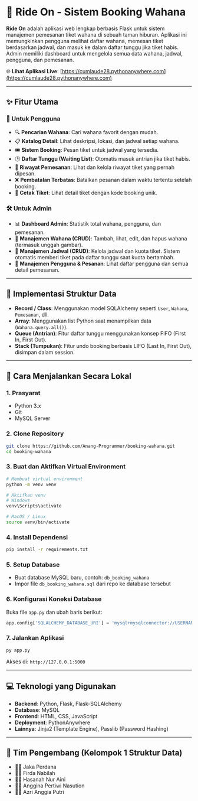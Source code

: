 # 🎠 Ride On - Sistem Booking Wahana

**Ride On** adalah aplikasi web lengkap berbasis Flask untuk sistem manajemen pemesanan tiket wahana di sebuah taman hiburan. Aplikasi ini memungkinkan pengguna melihat daftar wahana, memesan tiket berdasarkan jadwal, dan masuk ke dalam daftar tunggu jika tiket habis. Admin memiliki dashboard untuk mengelola semua data wahana, jadwal, pengguna, dan pemesanan.

🌐 **Lihat Aplikasi Live**: [https://cumlaude28.pythonanywhere.com](https://cumlaude28.pythonanywhere.com)

---

## ✨ Fitur Utama

### 👤 Untuk Pengguna
- 🔍 **Pencarian Wahana**: Cari wahana favorit dengan mudah.
- 📋 **Katalog Detail**: Lihat deskripsi, lokasi, dan jadwal setiap wahana.
- 🎟️ **Sistem Booking**: Pesan tiket untuk jadwal yang tersedia.
- 🕒 **Daftar Tunggu (Waiting List)**: Otomatis masuk antrian jika tiket habis.
- 📜 **Riwayat Pemesanan**: Lihat dan kelola riwayat tiket yang pernah dipesan.
- ❌ **Pembatalan Terbatas**: Batalkan pesanan dalam waktu tertentu setelah booking.
- 🧾 **Cetak Tiket**: Lihat detail tiket dengan kode booking unik.

### 🛠️ Untuk Admin
- 📊 **Dashboard Admin**: Statistik total wahana, pengguna, dan pemesanan.
- 🎡 **Manajemen Wahana (CRUD)**: Tambah, lihat, edit, dan hapus wahana (termasuk unggah gambar).
- 📅 **Manajemen Jadwal (CRUD)**: Kelola jadwal dan kuota tiket. Sistem otomatis memberi tiket pada daftar tunggu saat kuota bertambah.
- 👥 **Manajemen Pengguna & Pesanan**: Lihat daftar pengguna dan semua detail pemesanan.

---

## 🔬 Implementasi Struktur Data

- **Record / Class**: Menggunakan model SQLAlchemy seperti `User`, `Wahana`, `Pemesanan`, dll.
- **Array**: Menggunakan list Python saat menampilkan data (`Wahana.query.all()`).
- **Queue (Antrian)**: Fitur daftar tunggu menggunakan konsep FIFO (First In, First Out).
- **Stack (Tumpukan)**: Fitur undo booking berbasis LIFO (Last In, First Out), disimpan dalam session.

---

## 🚀 Cara Menjalankan Secara Lokal

### 1. Prasyarat
- Python 3.x
- Git
- MySQL Server

### 2. Clone Repository
```bash
git clone https://github.com/Anang-Programmer/booking-wahana.git
cd booking-wahana
```

### 3. Buat dan Aktifkan Virtual Environment
```bash
# Membuat virtual environment
python -m venv venv

# Aktifkan venv
# Windows
venv\Scripts\activate

# MacOS / Linux
source venv/bin/activate
```

### 4. Install Dependensi
```bash
pip install -r requirements.txt
```

### 5. Setup Database
- Buat database MySQL baru, contoh: `db_booking_wahana`
- Impor file `db_booking_wahana.sql` dari repo ke database tersebut

### 6. Konfigurasi Koneksi Database
Buka file `app.py` dan ubah baris berikut:
```python
app.config['SQLALCHEMY_DATABASE_URI'] = 'mysql+mysqlconnector://USERNAME:PASSWORD@localhost/NAMA_DATABASE'
```

### 7. Jalankan Aplikasi
```bash
py app.py
```

Akses di: `http://127.0.0.1:5000`

---

## 💻 Teknologi yang Digunakan
- **Backend**: Python, Flask, Flask-SQLAlchemy
- **Database**: MySQL
- **Frontend**: HTML, CSS, JavaScript
- **Deployment**: PythonAnywhere
- **Lainnya**: Jinja2 (Template Engine), Passlib (Password Hashing)

---

## 👥 Tim Pengembang (Kelompok 1 Struktur Data)

- 👨‍💻 Jaka Perdana  
- 👩‍💻 Firda Nabilah  
- 👩‍💻 Hasanah Nur Aini  
- 👩‍💻 Anggina Pertiwi Nasution  
- 👩‍💻 Azri Anggia Putri
